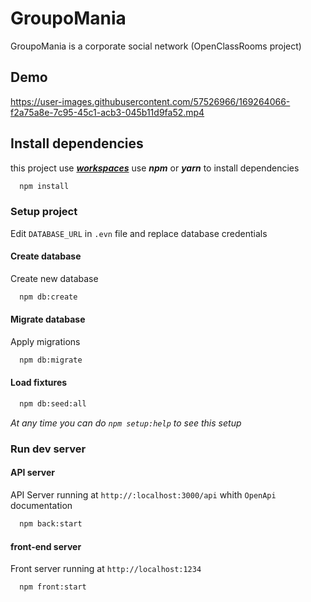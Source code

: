 # GroupoMania

GroupoMania is a corporate social network (OpenClassRooms project)

## Demo

https://user-images.githubusercontent.com/57526966/169264066-f2a75a8e-7c95-45c1-acb3-045b11d9fa52.mp4

## Install dependencies

this project use [***workspaces***](https://docs.npmjs.com/cli/v7/using-npm/workspaces) use ***npm*** or ***yarn*** to install dependencies

```bash
  npm install
```

### Setup project

Edit `DATABASE_URL` in `.evn` file and replace database credentials

#### Create database

Create new database

```bash
  npm db:create
```

#### Migrate database

Apply migrations

```bash
  npm db:migrate
```

#### Load fixtures

```bash
  npm db:seed:all
```

*At any time you can do `npm setup:help` to see this setup*

### Run dev server

#### API server

API Server running at `http://:localhost:3000/api` whith `OpenApi` documentation

```bash
  npm back:start
```

#### front-end server

Front server running at `http://localhost:1234`

```bash
  npm front:start
```
